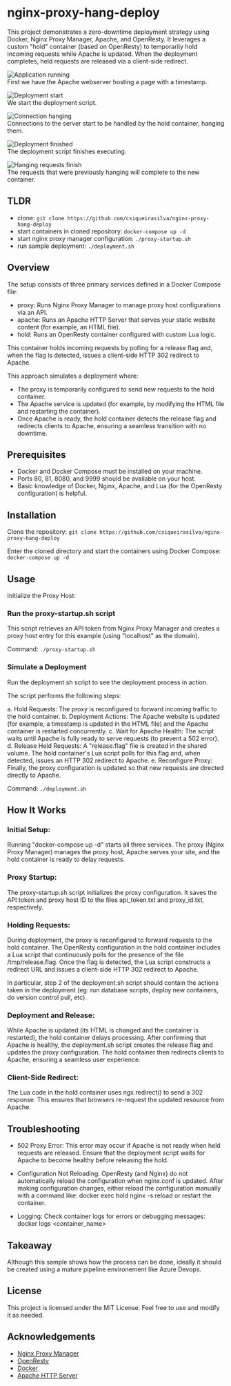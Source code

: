 # nginx-proxy-hang-deploy

This project demonstrates a zero-downtime deployment strategy using Docker, Nginx Proxy Manager, Apache, and OpenResty. It leverages a custom "hold" container (based on OpenResty) to temporarily hold incoming requests while Apache is updated. When the deployment completes, held requests are released via a client-side redirect.

![Application running](imgs/image.png)  
First we have the Apache webserver hosting a page with a timestamp.

![Deployment start](imgs/image-1.png)  
We start the deployment script.

![Connection hanging](imgs/image-2.png)  
Connections to the server start to be handled by the hold container, hanging them.

![Deployment finished](imgs/image-3.png)  
The deployment script finishes executing.

![Hanging requests finish](imgs/image-4.png)  
The requests that were previously hanging will complete to the new container.

## TLDR

- clone: ```git clone https://github.com/csiqueirasilva/nginx-proxy-hang-deploy```
- start containers in cloned repository: ```docker-compose up -d```
- start nginx proxy manager configuration: ```./proxy-startup.sh```
- run sample deployment: ```./deployment.sh```

##  Overview
The setup consists of three primary services defined in a Docker Compose file:

- proxy: Runs Nginx Proxy Manager to manage proxy host configurations via an API.
- apache: Runs an Apache HTTP Server that serves your static website content (for example, an HTML file).
- hold: Runs an OpenResty container configured with custom Lua logic.

This container holds incoming requests by polling for a release flag and, when the flag is detected, issues a client-side HTTP 302 redirect to Apache.

This approach simulates a deployment where:

- The proxy is temporarily configured to send new requests to the hold container.
- The Apache service is updated (for example, by modifying the HTML file and restarting the container).
- Once Apache is ready, the hold container detects the release flag and redirects clients to Apache, ensuring a seamless transition with no downtime.

## Prerequisites

- Docker and Docker Compose must be installed on your machine.
- Ports 80, 81, 8080, and 9999 should be available on your host.
- Basic knowledge of Docker, Nginx, Apache, and Lua (for the OpenResty configuration) is helpful.

## Installation 

Clone the repository: ```git clone https://github.com/csiqueirasilva/nginx-proxy-hang-deploy```

Enter the cloned directory and start the containers using Docker Compose: ```docker-compose up -d```

## Usage

Initialize the Proxy Host:

### Run the proxy-startup.sh script

This script retrieves an API token from Nginx Proxy Manager and creates a proxy host entry for this example (using "localhost" as the domain). 

Command: ```./proxy-startup.sh```

### Simulate a Deployment

Run the deployment.sh script to see the deployment process in action.

The script performs the following steps: 

a. Hold Requests: The proxy is reconfigured to forward incoming traffic to the hold container. 
b. Deployment Actions: The Apache website is updated (for example, a timestamp is updated in the HTML file) and the Apache container is restarted concurrently. 
c. Wait for Apache Health: The script waits until Apache is fully ready to serve requests (to prevent a 502 error). 
d. Release Held Requests: A "release.flag" file is created in the shared volume. The hold container's Lua script polls for this flag and, when detected, issues an HTTP 302 redirect to Apache. 
e. Reconfigure Proxy: Finally, the proxy configuration is updated so that new requests are directed directly to Apache. 

Command: ```./deployment.sh```

## How It Works

### Initial Setup:

Running "docker-compose up -d" starts all three services.
The proxy (Nginx Proxy Manager) manages the proxy host, Apache serves your site, and the hold container is ready to delay requests.

### Proxy Startup:

The proxy-startup.sh script initializes the proxy configuration.
It saves the API token and proxy host ID to the files api_token.txt and proxy_id.txt, respectively.

### Holding Requests:

During deployment, the proxy is reconfigured to forward requests to the hold container.
The OpenResty configuration in the hold container includes a Lua script that continuously polls for the presence of the file /tmp/release.flag.
Once the flag is detected, the Lua script constructs a redirect URL and issues a client-side HTTP 302 redirect to Apache.

In particular, step 2 of the deployment.sh script should contain the actions taken in the deployment (eg: run database scripts, deploy new containers, do version control pull, etc).

### Deployment and Release:

While Apache is updated (its HTML is changed and the container is restarted), the hold container delays processing.
After confirming that Apache is healthy, the deployment.sh script creates the release flag and updates the proxy configuration.
The hold container then redirects clients to Apache, ensuring a seamless user experience.

### Client-Side Redirect:

The Lua code in the hold container uses ngx.redirect() to send a 302 response.
This ensures that browsers re-request the updated resource from Apache.

## Troubleshooting

- 502 Proxy Error: This error may occur if Apache is not ready when held requests are released. Ensure that the deployment script waits for Apache to become healthy before releasing the hold.

- Configuration Not Reloading: OpenResty (and Nginx) do not automatically reload the configuration when nginx.conf is updated. After making configuration changes, either reload the configuration manually with a command like: docker exec hold nginx -s reload or restart the container.

- Logging: Check container logs for errors or debugging messages: docker logs <container_name>

## Takeaway

Although this sample shows how the process can be done, ideally it should be created using a mature pipeline environement like Azure Devops.

## License

This project is licensed under the MIT License. Feel free to use and modify it as needed.

## Acknowledgements

- [Nginx Proxy Manager](https://nginxproxymanager.com/)
- [OpenResty](https://openresty.org/)
- [Docker](https://www.docker.com/)
- [Apache HTTP Server](https://httpd.apache.org/)
